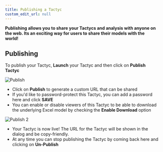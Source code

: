 ```yaml
---
title: Publishing a Tactyc
custom_edit_url: null
---
```



**Publishing allows you to share your Tactycs and analysis with anyone on the web. Its an exciting way for users to share their models with the world!**
## Publishing

To publish your Tactyc, **Launch** your Tactyc and then click on **Publish Tactyc**

![Publish](https://du0bb4gb9kg21.cloudfront.net/documentation/public-sharing/publish.png)

- Click on **Publish** to generate a custom URL that can be shared
- If you'd like to password-protect this Tactyc, you can add a password here and click **SAVE**
- You can enable or disable viewers of this Tactyc to be able to download the underlying Excel model by checking the **Enable Download** option

![Publish 2](https://du0bb4gb9kg21.cloudfront.net/documentation/public-sharing/publish2.png)

- Your Tactyc is now live! The URL for the Tactyc will be shown in the dialog and be copy-friendly.
- At any time you can stop publishing the Tactyc by coming back here and clicking on **Un-Publish**